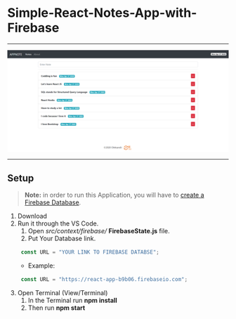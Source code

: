 # Simple-React-Notes-App-with-Firebase
***
![](Images/note-app.png)
***
## Setup
> __Note:__ in order to run this Application, you will have to [create a Firebase Database](https://firebase.google.com/docs/database/web/start "Create a Database").
1. Download
2. Run it through the VS Code.
   1. Open _src/context/firebase/_ __FirebaseState.js__ file.
   2. Put Your Database link.
    ```javascript 
     const URL = "YOUR LINK TO FIREBASE DATABSE"; 
    ```
   * Example:
    ```javascript 
     const URL = "https://react-app-b9b06.firebaseio.com"; 
    ```
3. Open Terminal (View/Terminal)
   1. In the Terminal run __npm install__
   2. Then run __npm start__

